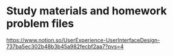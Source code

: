 # Study materials and homework problem files
https://www.notion.so/UserExperience-UserInterfaceDesign-737ba5ec302b48b3b45a982fecbf2aa7?pvs=4